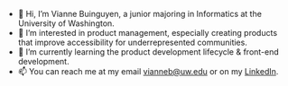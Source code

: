 - 👋 Hi, I’m Vianne Buinguyen, a junior majoring in Informatics at the University of Washington.
- 👀 I’m interested in product management, especially creating products that improve accessibility for underrepresented communities.
- 🌱 I’m currently learning the product development lifecycle & front-end development.
- 📫 You can reach me at my email [vianneb@uw.edu](mailto:vianneb@uw.edu) or on my [LinkedIn](https://www.linkedin.com/in/vianneb/).
